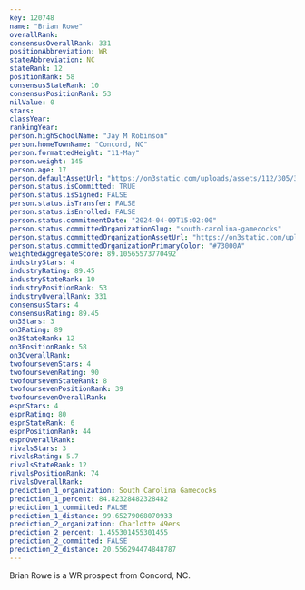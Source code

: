 ```yaml
---
key: 120748
name: "Brian Rowe"
overallRank: 
consensusOverallRank: 331
positionAbbreviation: WR
stateAbbreviation: NC
stateRank: 12
positionRank: 58
consensusStateRank: 10
consensusPositionRank: 53
nilValue: 0
stars: 
classYear: 
rankingYear: 
person.highSchoolName: "Jay M Robinson"
person.homeTownName: "Concord, NC"
person.formattedHeight: "11-May"
person.weight: 145
person.age: 17
person.defaultAssetUrl: "https://on3static.com/uploads/assets/112/305/305112.jpg"
person.status.isCommitted: TRUE
person.status.isSigned: FALSE
person.status.isTransfer: FALSE
person.status.isEnrolled: FALSE
person.status.commitmentDate: "2024-04-09T15:02:00"
person.status.committedOrganizationSlug: "south-carolina-gamecocks"
person.status.committedOrganizationAssetUrl: "https://on3static.com/uploads/assets/233/150/150233.svg"
person.status.committedOrganizationPrimaryColor: "#73000A"
weightedAggregateScore: 89.10565573770492
industryStars: 4
industryRating: 89.45
industryStateRank: 10
industryPositionRank: 53
industryOverallRank: 331
consensusStars: 4
consensusRating: 89.45
on3Stars: 3
on3Rating: 89
on3StateRank: 12
on3PositionRank: 58
on3OverallRank: 
twofoursevenStars: 4
twofoursevenRating: 90
twofoursevenStateRank: 8
twofoursevenPositionRank: 39
twofoursevenOverallRank: 
espnStars: 4
espnRating: 80
espnStateRank: 6
espnPositionRank: 44
espnOverallRank: 
rivalsStars: 3
rivalsRating: 5.7
rivalsStateRank: 12
rivalsPositionRank: 74
rivalsOverallRank: 
prediction_1_organization: South Carolina Gamecocks
prediction_1_percent: 84.82328482328482
prediction_1_committed: FALSE
prediction_1_distance: 99.65279068070933
prediction_2_organization: Charlotte 49ers
prediction_2_percent: 1.455301455301455
prediction_2_committed: FALSE
prediction_2_distance: 20.556294474848787
---
```

Brian Rowe is a WR prospect from Concord, NC.
